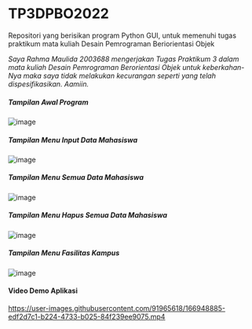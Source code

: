 # TP3DPBO2022
Repositori yang berisikan program Python GUI, untuk memenuhi tugas praktikum mata kuliah Desain Pemrograman Beriorientasi Objek


*Saya Rahma Maulida 2003688 mengerjakan Tugas Praktikum 3 dalam mata kuliah Desain Pemrograman Berorientasi Objek untuk keberkahan-Nya maka saya tidak melakukan kecurangan seperti yang telah dispesifikasikan. Aamiin.*


##### Tampilan Awal Program

![image](https://user-images.githubusercontent.com/91965618/166944412-62997d58-3e55-42c6-b7f1-cadba8fe9c06.png)

##### Tampilan Menu Input Data Mahasiswa

![image](https://user-images.githubusercontent.com/91965618/166944560-94e8c3ec-b009-4d0f-84d0-b165683c58f2.png)

##### Tampilan Menu Semua Data Mahasiswa

![image](https://user-images.githubusercontent.com/91965618/166944981-788367a6-eca9-48af-8af9-a47515dd1e23.png)


##### Tampilan Menu Hapus Semua Data Mahasiswa

![image](https://user-images.githubusercontent.com/91965618/166945151-69b3c33a-dc29-4d72-ad35-c98d18a87c9d.png)


##### Tampilan Menu Fasilitas Kampus

![image](https://user-images.githubusercontent.com/91965618/166945374-3cb9c6d6-7c78-43f7-8f92-774f4456ca42.png)


#### Video Demo Aplikasi

https://user-images.githubusercontent.com/91965618/166948885-edf2d7c1-b224-4733-b025-84f239ee9075.mp4


